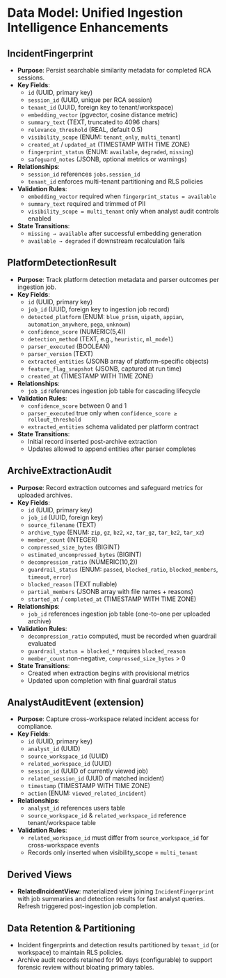 # Data Model: Unified Ingestion Intelligence Enhancements

## IncidentFingerprint
- **Purpose**: Persist searchable similarity metadata for completed RCA sessions.
- **Key Fields**:
  - `id` (UUID, primary key)
  - `session_id` (UUID, unique per RCA session)
  - `tenant_id` (UUID, foreign key to tenant/workspace)
  - `embedding_vector` (pgvector, cosine distance metric)
  - `summary_text` (TEXT, truncated to 4096 chars)
  - `relevance_threshold` (REAL, default 0.5)
  - `visibility_scope` (ENUM: `tenant_only`, `multi_tenant`)
  - `created_at` / `updated_at` (TIMESTAMP WITH TIME ZONE)
  - `fingerprint_status` (ENUM: `available`, `degraded`, `missing`)
  - `safeguard_notes` (JSONB, optional metrics or warnings)
- **Relationships**:
  - `session_id` references `jobs.session_id`
  - `tenant_id` enforces multi-tenant partitioning and RLS policies
- **Validation Rules**:
  - `embedding_vector` required when `fingerprint_status = available`
  - `summary_text` required and trimmed of PII
  - `visibility_scope = multi_tenant` only when analyst audit controls enabled
- **State Transitions**:
  - `missing → available` after successful embedding generation
  - `available → degraded` if downstream recalculation fails

## PlatformDetectionResult
- **Purpose**: Track platform detection metadata and parser outcomes per ingestion job.
- **Key Fields**:
  - `id` (UUID, primary key)
  - `job_id` (UUID, foreign key to ingestion job record)
  - `detected_platform` (ENUM: `blue_prism`, `uipath`, `appian`, `automation_anywhere`, `pega`, `unknown`)
  - `confidence_score` (NUMERIC(5,4))
  - `detection_method` (TEXT, e.g., `heuristic`, `ml_model`)
  - `parser_executed` (BOOLEAN)
  - `parser_version` (TEXT)
  - `extracted_entities` (JSONB array of platform-specific objects)
  - `feature_flag_snapshot` (JSONB, captured at run time)
  - `created_at` (TIMESTAMP WITH TIME ZONE)
- **Relationships**:
  - `job_id` references ingestion job table for cascading lifecycle
- **Validation Rules**:
  - `confidence_score` between 0 and 1
  - `parser_executed` true only when `confidence_score ≥ rollout_threshold`
  - `extracted_entities` schema validated per platform contract
- **State Transitions**:
  - Initial record inserted post-archive extraction
  - Updates allowed to append entities after parser completes

## ArchiveExtractionAudit
- **Purpose**: Record extraction outcomes and safeguard metrics for uploaded archives.
- **Key Fields**:
  - `id` (UUID, primary key)
  - `job_id` (UUID, foreign key)
  - `source_filename` (TEXT)
  - `archive_type` (ENUM: `zip`, `gz`, `bz2`, `xz`, `tar_gz`, `tar_bz2`, `tar_xz`)
  - `member_count` (INTEGER)
  - `compressed_size_bytes` (BIGINT)
  - `estimated_uncompressed_bytes` (BIGINT)
  - `decompression_ratio` (NUMERIC(10,2))
  - `guardrail_status` (ENUM: `passed`, `blocked_ratio`, `blocked_members`, `timeout`, `error`)
  - `blocked_reason` (TEXT nullable)
  - `partial_members` (JSONB array with file names + reasons)
  - `started_at` / `completed_at` (TIMESTAMP WITH TIME ZONE)
- **Relationships**:
  - `job_id` references ingestion job table (one-to-one per uploaded archive)
- **Validation Rules**:
  - `decompression_ratio` computed, must be recorded when guardrail evaluated
  - `guardrail_status = blocked_*` requires `blocked_reason`
  - `member_count` non-negative, `compressed_size_bytes` > 0
- **State Transitions**:
  - Created when extraction begins with provisional metrics
  - Updated upon completion with final guardrail status

## AnalystAuditEvent (extension)
- **Purpose**: Capture cross-workspace related incident access for compliance.
- **Key Fields**:
  - `id` (UUID, primary key)
  - `analyst_id` (UUID)
  - `source_workspace_id` (UUID)
  - `related_workspace_id` (UUID)
  - `session_id` (UUID of currently viewed job)
  - `related_session_id` (UUID of matched incident)
  - `timestamp` (TIMESTAMP WITH TIME ZONE)
  - `action` (ENUM: `viewed_related_incident`)
- **Relationships**:
  - `analyst_id` references users table
  - `source_workspace_id` & `related_workspace_id` reference tenant/workspace table
- **Validation Rules**:
  - `related_workspace_id` must differ from `source_workspace_id` for cross-workspace events
  - Records only inserted when visibility_scope = `multi_tenant`

## Derived Views
- **RelatedIncidentView**: materialized view joining `IncidentFingerprint` with job summaries and detection results for fast analyst queries. Refresh triggered post-ingestion job completion.

## Data Retention & Partitioning
- Incident fingerprints and detection results partitioned by `tenant_id` (or workspace) to maintain RLS policies.
- Archive audit records retained for 90 days (configurable) to support forensic review without bloating primary tables.
